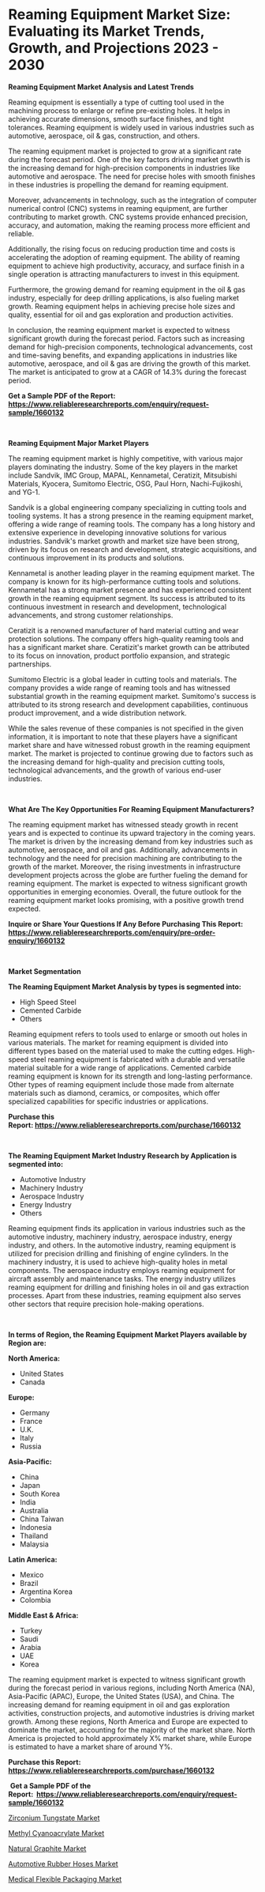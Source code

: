 <p><h1>Reaming Equipment Market Size: Evaluating its Market Trends, Growth, and Projections 2023 - 2030</h1></p><p><strong>Reaming Equipment Market Analysis and Latest Trends</strong></p>
<p><p>Reaming equipment is essentially a type of cutting tool used in the machining process to enlarge or refine pre-existing holes. It helps in achieving accurate dimensions, smooth surface finishes, and tight tolerances. Reaming equipment is widely used in various industries such as automotive, aerospace, oil & gas, construction, and others.</p><p>The reaming equipment market is projected to grow at a significant rate during the forecast period. One of the key factors driving market growth is the increasing demand for high-precision components in industries like automotive and aerospace. The need for precise holes with smooth finishes in these industries is propelling the demand for reaming equipment.</p><p>Moreover, advancements in technology, such as the integration of computer numerical control (CNC) systems in reaming equipment, are further contributing to market growth. CNC systems provide enhanced precision, accuracy, and automation, making the reaming process more efficient and reliable.</p><p>Additionally, the rising focus on reducing production time and costs is accelerating the adoption of reaming equipment. The ability of reaming equipment to achieve high productivity, accuracy, and surface finish in a single operation is attracting manufacturers to invest in this equipment.</p><p>Furthermore, the growing demand for reaming equipment in the oil & gas industry, especially for deep drilling applications, is also fueling market growth. Reaming equipment helps in achieving precise hole sizes and quality, essential for oil and gas exploration and production activities.</p><p>In conclusion, the reaming equipment market is expected to witness significant growth during the forecast period. Factors such as increasing demand for high-precision components, technological advancements, cost and time-saving benefits, and expanding applications in industries like automotive, aerospace, and oil & gas are driving the growth of this market. The market is anticipated to grow at a CAGR of 14.3% during the forecast period.</p></p>
<p><strong>Get a Sample PDF of the Report:&nbsp; <a href="https://www.reliableresearchreports.com/enquiry/request-sample/1660132">https://www.reliableresearchreports.com/enquiry/request-sample/1660132</a></strong></p>
<p>&nbsp;</p>
<p><strong>Reaming Equipment Major Market Players</strong></p>
<p><p>The reaming equipment market is highly competitive, with various major players dominating the industry. Some of the key players in the market include Sandvik, IMC Group, MAPAL, Kennametal, Ceratizit, Mitsubishi Materials, Kyocera, Sumitomo Electric, OSG, Paul Horn, Nachi-Fujikoshi, and YG-1.</p><p>Sandvik is a global engineering company specializing in cutting tools and tooling systems. It has a strong presence in the reaming equipment market, offering a wide range of reaming tools. The company has a long history and extensive experience in developing innovative solutions for various industries. Sandvik's market growth and market size have been strong, driven by its focus on research and development, strategic acquisitions, and continuous improvement in its products and solutions.</p><p>Kennametal is another leading player in the reaming equipment market. The company is known for its high-performance cutting tools and solutions. Kennametal has a strong market presence and has experienced consistent growth in the reaming equipment segment. Its success is attributed to its continuous investment in research and development, technological advancements, and strong customer relationships.</p><p>Ceratizit is a renowned manufacturer of hard material cutting and wear protection solutions. The company offers high-quality reaming tools and has a significant market share. Ceratizit's market growth can be attributed to its focus on innovation, product portfolio expansion, and strategic partnerships.</p><p>Sumitomo Electric is a global leader in cutting tools and materials. The company provides a wide range of reaming tools and has witnessed substantial growth in the reaming equipment market. Sumitomo's success is attributed to its strong research and development capabilities, continuous product improvement, and a wide distribution network.</p><p>While the sales revenue of these companies is not specified in the given information, it is important to note that these players have a significant market share and have witnessed robust growth in the reaming equipment market. The market is projected to continue growing due to factors such as the increasing demand for high-quality and precision cutting tools, technological advancements, and the growth of various end-user industries.</p></p>
<p>&nbsp;</p>
<p><strong>What Are The Key Opportunities For Reaming Equipment Manufacturers?</strong></p>
<p><p>The reaming equipment market has witnessed steady growth in recent years and is expected to continue its upward trajectory in the coming years. The market is driven by the increasing demand from key industries such as automotive, aerospace, and oil and gas. Additionally, advancements in technology and the need for precision machining are contributing to the growth of the market. Moreover, the rising investments in infrastructure development projects across the globe are further fueling the demand for reaming equipment. The market is expected to witness significant growth opportunities in emerging economies. Overall, the future outlook for the reaming equipment market looks promising, with a positive growth trend expected.</p></p>
<p><strong>Inquire or Share Your Questions If Any Before Purchasing This Report: <a href="https://www.reliableresearchreports.com/enquiry/pre-order-enquiry/1660132">https://www.reliableresearchreports.com/enquiry/pre-order-enquiry/1660132</a></strong></p>
<p>&nbsp;</p>
<p><strong>Market Segmentation</strong></p>
<p><strong>The Reaming Equipment Market Analysis by types is segmented into:</strong></p>
<p><ul><li>High Speed Steel</li><li>Cemented Carbide</li><li>Others</li></ul></p>
<p><p>Reaming equipment refers to tools used to enlarge or smooth out holes in various materials. The market for reaming equipment is divided into different types based on the material used to make the cutting edges. High-speed steel reaming equipment is fabricated with a durable and versatile material suitable for a wide range of applications. Cemented carbide reaming equipment is known for its strength and long-lasting performance. Other types of reaming equipment include those made from alternate materials such as diamond, ceramics, or composites, which offer specialized capabilities for specific industries or applications.</p></p>
<p><strong>Purchase this Report:&nbsp;<a href="https://www.reliableresearchreports.com/purchase/1660132">https://www.reliableresearchreports.com/purchase/1660132</a></strong></p>
<p>&nbsp;</p>
<p><strong>The Reaming Equipment Market Industry Research by Application is segmented into:</strong></p>
<p><ul><li>Automotive Industry</li><li>Machinery Industry</li><li>Aerospace Industry</li><li>Energy Industry</li><li>Others</li></ul></p>
<p><p>Reaming equipment finds its application in various industries such as the automotive industry, machinery industry, aerospace industry, energy industry, and others. In the automotive industry, reaming equipment is utilized for precision drilling and finishing of engine cylinders. In the machinery industry, it is used to achieve high-quality holes in metal components. The aerospace industry employs reaming equipment for aircraft assembly and maintenance tasks. The energy industry utilizes reaming equipment for drilling and finishing holes in oil and gas extraction processes. Apart from these industries, reaming equipment also serves other sectors that require precision hole-making operations.</p></p>
<p>&nbsp;</p>
<p><strong>In terms of Region, the Reaming Equipment Market Players available by Region are:</strong></p>
<p>
    <p> <strong> North America: </strong>
        <ul>
            <li>United States</li>
            <li>Canada</li>
        </ul>
        </p> 
    <p> <strong> Europe: </strong>
        <ul>
            <li>Germany</li>
            <li>France</li>
            <li>U.K.</li>
            <li>Italy</li>
            <li>Russia</li>
        </ul>
        </p> 
    <p> <strong> Asia-Pacific: </strong>
        <ul>
            <li>China</li>
            <li>Japan</li>
            <li>South Korea</li>
            <li>India</li>
            <li>Australia</li>
            <li>China Taiwan</li>
            <li>Indonesia</li>
            <li>Thailand</li>
            <li>Malaysia</li>
        </ul>
        </p> 
    <p> <strong> Latin America: </strong>
        <ul>
            <li>Mexico</li>
            <li>Brazil</li>
            <li>Argentina Korea</li>
            <li>Colombia</li>
        </ul>
        </p> 
    <p> <strong> Middle East & Africa: </strong>
        <ul>
            <li>Turkey</li>
            <li>Saudi</li>
            <li>Arabia</li>
            <li>UAE</li>
            <li>Korea</li>
        </ul>
    </p>
    </p>
<p><p>The reaming equipment market is expected to witness significant growth during the forecast period in various regions, including North America (NA), Asia-Pacific (APAC), Europe, the United States (USA), and China. The increasing demand for reaming equipment in oil and gas exploration activities, construction projects, and automotive industries is driving market growth. Among these regions, North America and Europe are expected to dominate the market, accounting for the majority of the market share. North America is projected to hold approximately X% market share, while Europe is estimated to have a market share of around Y%.</p></p>
<p><strong>Purchase this Report: <a href="https://www.reliableresearchreports.com/purchase/1660132">https://www.reliableresearchreports.com/purchase/1660132</a></strong></p>
<p>&nbsp;<strong>Get a Sample PDF of the Report:&nbsp;&nbsp;<a href="https://www.reliableresearchreports.com/enquiry/request-sample/1660132">https://www.reliableresearchreports.com/enquiry/request-sample/1660132</a></strong></p>
<p><strong></strong></p>
<p><p><a href="https://medium.com/@kavonhansen3626/zirconium-tungstate-market-analysis-and-sze-forecasted-for-period-from-2023-to-2030-157aaad624ad">Zirconium Tungstate Market</a></p><p><a href="https://medium.com/@staceyhilll3626/methyl-cyanoacrylate-market-exploring-market-share-market-trends-and-future-growth-74105470f858">Methyl Cyanoacrylate Market</a></p><p><a href="https://medium.com/@eloisadavis6326/natural-graphite-market-share-evolution-and-market-growth-trends-2023-2030-abba034ccff9">Natural Graphite Market</a></p><p><a href="https://medium.com/@othaleffler644/automotive-rubber-hoses-market-analysis-and-sze-forecasted-for-period-from-2023-to-2030-c63545bccb7a">Automotive Rubber Hoses Market</a></p><p><a href="https://medium.com/@karinaokon2662/analyzing-medical-flexible-packaging-market-global-industry-perspective-and-forecast-2023-to-0b3be29537bd">Medical Flexible Packaging Market</a></p></p>